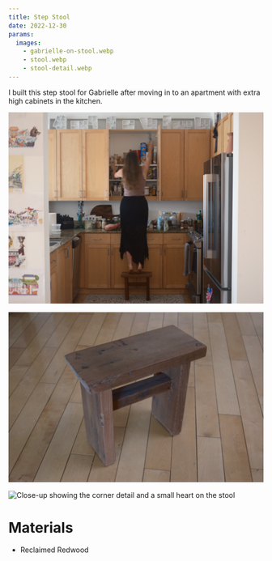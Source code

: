 ```yaml
---
title: Step Stool
date: 2022-12-30
params:
  images:
    - gabrielle-on-stool.webp
    - stool.webp
    - stool-detail.webp
---
```


I built this step stool for Gabrielle after moving in to an apartment with extra
high cabinets in the kitchen.

![Gabrielle using the stool to reach a high cabinet](gabrielle-on-stool.webp)

![The step stool](stool.webp)

![Close-up showing the corner detail and a small heart on the
stool](stool-detail.webp)

# Materials

- Reclaimed Redwood
